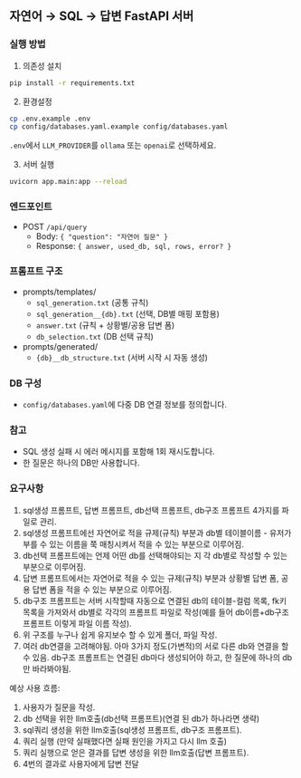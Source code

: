 ## 자연어 → SQL → 답변 FastAPI 서버

### 실행 방법
1) 의존성 설치
```bash
pip install -r requirements.txt
```

2) 환경설정
```bash
cp .env.example .env
cp config/databases.yaml.example config/databases.yaml
```
`.env`에서 `LLM_PROVIDER`를 `ollama` 또는 `openai`로 선택하세요.

3) 서버 실행
```bash
uvicorn app.main:app --reload
```

### 엔드포인트
- POST `/api/query`
  - Body: `{ "question": "자연어 질문" }`
  - Response: `{ answer, used_db, sql, rows, error? }`

### 프롬프트 구조
- prompts/templates/
  - `sql_generation.txt` (공통 규칙)
  - `sql_generation__{db}.txt` (선택, DB별 매핑 포함용)
  - `answer.txt` (규칙 + 상황별/공용 답변 폼)
  - `db_selection.txt` (DB 선택 규칙)
- prompts/generated/
  - `{db}__db_structure.txt` (서버 시작 시 자동 생성)

### DB 구성
- `config/databases.yaml`에 다중 DB 연결 정보를 정의합니다.

### 참고
- SQL 생성 실패 시 에러 메시지를 포함해 1회 재시도합니다.
- 한 질문은 하나의 DB만 사용합니다.

### 요구사항 
1. sql생성 프롬프트, 답변 프롬프트, db선택 프롬프트, db구조 프롬프트 4가지를 파일로 관리.
2. sql생성 프롬프트에선 자연어로 적을 규제(규칙) 부분과 db별 테이블이름 - 유저가 부를 수 있는 이름을 쭉 매칭시켜서 적을 수 있는 부분으로 이루어짐.
3. db선택 프롬프트에는 언제 어떤 db를 선택해야되는 지 각 db별로 작성할 수 있는 부분으로 이루어짐.
4. 답변 프롬프트에서는 자연어로 적을 수 있는 규제(규칙) 부분과 상황별 답변 폼, 공용 답변 폼을 적을 수 있는 부분으로 이루어짐.
5. db구조 프롬프트는 서버 시작할때 자동으로 연결된 db의 테이블-컬럼 목록, fk키 목록을 가져와서 db별로 각각의 프롬프트 파일로 작성(예를 들어 db이름+db구조 프롬프트 이렇게 파일 이름 작성).
6. 위 구조를 누구나 쉽게 유지보수 할 수 있게 폴더, 파일 작성.
7. 여러 db연결을 고려해야됨. 아마 3가지 정도(가변적)의 서로 다른 db와 연결을 할 수 있음. db구조 프롬프트는 연결된 db마다 생성되어야 하고, 한 질문에 하나의 db만 바라봐야됨.

예상 사용 흐름:
1. 사용자가 질문을 작성.
2. db 선택을 위한 llm호출(db선택 프롬프트)(연결 된 db가 하나라면 생략)
3. sql쿼리 생성을 위한 llm호출(sql생성 프롬프트, db구조 프롬프트).
4. 쿼리 실행 (만약 실패했다면 실패 원인을 가지고 다시 llm 호출)
5. 쿼리 실행으로 얻은 결과를 답변 생성을 위한 llm호출(답변 프롬프트).
6. 4번의 결과로 사용자에게 답변 전달
